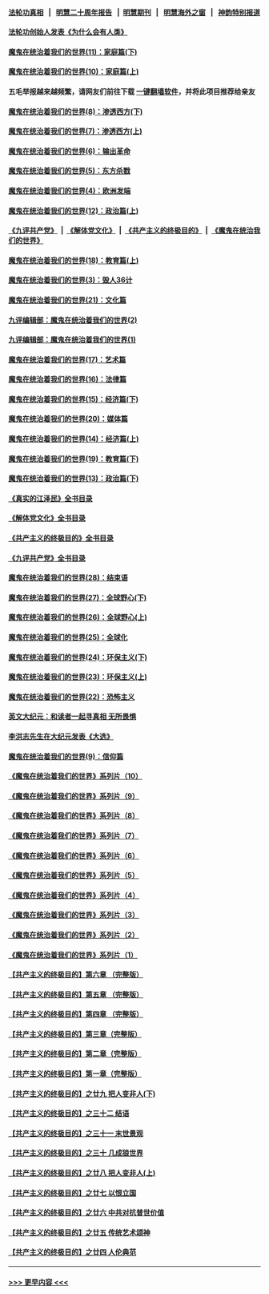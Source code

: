 #### [法轮功真相](https://github.com/gfw-breaker/truth/blob/master/README.md?t=0) &nbsp;&nbsp;|&nbsp;&nbsp; [明慧二十周年报告](https://github.com/gfw-breaker/mh-reports/blob/master/README.md?t=0) &nbsp;&nbsp;|&nbsp;&nbsp;[明慧期刊](https://github.com/gfw-breaker/mh-qikan) &nbsp;&nbsp;|&nbsp;&nbsp; [明慧海外之窗](https://github.com/gfw-breaker/mh-news/blob/master/README.md?t=0) &nbsp;&nbsp;|&nbsp;&nbsp; [神韵特别报道](https://github.com/gfw-breaker/mh-news/blob/master/shenyun.md?t=0)
#### [法轮功创始人发表《为什么会有人类》](../pages/nsc422/n13912117.md?t=03310043) 
#### [魔鬼在统治着我们的世界(11)：家庭篇(下)](../pages/nsc422/n10440961.md?t=03310043) 
#### [魔鬼在统治着我们的世界(10)：家庭篇(上)](../pages/nsc422/n10435448.md?t=03310043) 
#### 五毛举报越来越频繁，请网友们前往下载 [一键翻墙软件](https://github.com/gfw-breaker/ssr-accounts)，并将此项目推荐给亲友
#### [魔鬼在统治着我们的世界(8)：渗透西方(下)](../pages/nsc422/n10429603.md?t=03310043) 
#### [魔鬼在统治着我们的世界(7)：渗透西方(上)](../pages/nsc422/n10426013.md?t=03310043) 
#### [魔鬼在统治着我们的世界(6)：输出革命](../pages/nsc422/n10421536.md?t=03310043) 
#### [魔鬼在统治着我们的世界(5)：东方杀戮](../pages/nsc422/n10417707.md?t=03310043) 
#### [魔鬼在统治着我们的世界(4)：欧洲发端](../pages/nsc422/n10414890.md?t=03310043) 
#### [魔鬼在统治着我们的世界(12)：政治篇(上)](../pages/nsc422/n10444576.md?t=03310043) 
#### [《九评共产党》](https://github.com/begood0513/9ping.md/blob/master/README.md) &nbsp;|&nbsp; [《解体党文化》](../../../../jtdwh.md/blob/master/README.md)  &nbsp;|&nbsp; [《共产主义的终极目的》](../../../../gczydzjmd.md/blob/master/README.md) &nbsp;|&nbsp; [《魔鬼在统治我们的世界》](../../../../mgztzwmdsj.md/blob/master/README.md) 
#### [魔鬼在统治着我们的世界(18)：教育篇(上)](../pages/nsc422/n10526970.md?t=03310043) 
#### [魔鬼在统治着我们的世界(3)：毁人36计](../pages/nsc422/n10411583.md?t=03310043) 
#### [魔鬼在统治着我们的世界(21)：文化篇](../pages/nsc422/n10597706.md?t=03310043) 
#### [九评编辑部：魔鬼在统治着我们的世界(2)](../pages/nsc422/n10410036.md?t=03310043) 
#### [九评编辑部：魔鬼在统治着我们的世界(1)](../pages/nsc422/n10406825.md?t=03310043) 
#### [魔鬼在统治着我们的世界(17)：艺术篇](../pages/nsc422/n10499093.md?t=03310043) 
#### [魔鬼在统治着我们的世界(16)：法律篇](../pages/nsc422/n10485969.md?t=03310043) 
#### [魔鬼在统治着我们的世界(15)：经济篇(下)](../pages/nsc422/n10469975.md?t=03310043) 
#### [魔鬼在统治着我们的世界(20)：媒体篇](../pages/nsc422/n10586579.md?t=03310043) 
#### [魔鬼在统治着我们的世界(14)：经济篇(上)](../pages/nsc422/n10457370.md?t=03310043) 
#### [魔鬼在统治着我们的世界(19)：教育篇(下)](../pages/nsc422/n10564808.md?t=03310043) 
#### [魔鬼在统治着我们的世界(13)：政治篇(下)](../pages/nsc422/n10448270.md?t=03310043) 
#### [《真实的江泽民》全书目录](../pages/nsc422/n13721399.md?t=03310043) 
#### [《解体党文化》全书目录](../pages/nsc422/n13721157.md?t=03310043) 
#### [《共产主义的终极目的》全书目录](../pages/nsc422/n13721048.md?t=03310043) 
#### [《九评共产党》全书目录](../pages/nsc422/n13708085.md?t=03310043) 
#### [魔鬼在统治着我们的世界(28)：结束语](../pages/nsc422/n10936246.md?t=03310043) 
#### [魔鬼在统治着我们的世界(27)：全球野心(下)](../pages/nsc422/n10928319.md?t=03310043) 
#### [魔鬼在统治着我们的世界(26)：全球野心(上)](../pages/nsc422/n10900318.md?t=03310043) 
#### [魔鬼在统治着我们的世界(25)：全球化](../pages/nsc422/n10788205.md?t=03310043) 
#### [魔鬼在统治着我们的世界(24)：环保主义(下)](../pages/nsc422/n10695307.md?t=03310043) 
#### [魔鬼在统治着我们的世界(23)：环保主义(上)](../pages/nsc422/n10688613.md?t=03310043) 
#### [魔鬼在统治着我们的世界(22)：恐怖主义](../pages/nsc422/n10614727.md?t=03310043) 
#### [英文大纪元：和读者一起寻真相 无所畏惧](../pages/nsc422/n12542027.md?t=03310043) 
#### [李洪志先生在大纪元发表《大选》](../pages/nsc422/n12534746.md?t=03310043) 
#### [魔鬼在统治着我们的世界(9)：信仰篇](../pages/nsc422/n10432159.md?t=03310043) 
#### [《魔鬼在统治着我们的世界》系列片（10）](../pages/nsc422/n12292670.md?t=03310043) 
#### [《魔鬼在统治着我们的世界》系列片（9）](../pages/nsc422/n12290859.md?t=03310043) 
#### [《魔鬼在统治着我们的世界》系列片（8）](../pages/nsc422/n12287445.md?t=03310043) 
#### [《魔鬼在统治着我们的世界》系列片（7）](../pages/nsc422/n12283425.md?t=03310043) 
#### [《魔鬼在统治着我们的世界》系列片（6）](../pages/nsc422/n12282314.md?t=03310043) 
#### [《魔鬼在统治着我们的世界》系列片（5）](../pages/nsc422/n12281419.md?t=03310043) 
#### [《魔鬼在统治着我们的世界》系列片（4）](../pages/nsc422/n12274024.md?t=03310043) 
#### [《魔鬼在统治着我们的世界》系列片（3）](../pages/nsc422/n12271322.md?t=03310043) 
#### [《魔鬼在统治着我们的世界》系列片（2）](../pages/nsc422/n12269049.md?t=03310043) 
#### [《魔鬼在统治着我们的世界》系列片（1）](../pages/nsc422/n12267575.md?t=03310043) 
#### [【共产主义的终极目的】第六章 （完整版）](../pages/nsc422/n11428913.md?t=03310043) 
#### [【共产主义的终极目的】第五章 （完整版）](../pages/nsc422/n11428912.md?t=03310043) 
#### [【共产主义的终极目的】第四章 （完整版）](../pages/nsc422/n11428907.md?t=03310043) 
#### [【共产主义的终极目的】第三章（完整版）](../pages/nsc422/n11428848.md?t=03310043) 
#### [【共产主义的终极目的】第二章（完整版）](../pages/nsc422/n11428831.md?t=03310043) 
#### [【共产主义的终极目的】第一章（完整版）](../pages/nsc422/n11417651.md?t=03310043) 
#### [【共产主义的终极目的】之廿九 把人变非人(下)](../pages/nsc422/n11344140.md?t=03310043) 
#### [【共产主义的终极目的】之三十二 结语](../pages/nsc422/n11360535.md?t=03310043) 
#### [【共产主义的终极目的】之三十一 末世景观](../pages/nsc422/n11351129.md?t=03310043) 
#### [【共产主义的终极目的】之三十 几成狼世界](../pages/nsc422/n11348280.md?t=03310043) 
#### [【共产主义的终极目的】之廿八 把人变非人(上)](../pages/nsc422/n11340492.md?t=03310043) 
#### [【共产主义的终极目的】之廿七 以恨立国](../pages/nsc422/n11336944.md?t=03310043) 
#### [【共产主义的终极目的】之廿六 中共对抗普世价值](../pages/nsc422/n11324785.md?t=03310043) 
#### [【共产主义的终极目的】之廿五 传统艺术颂神](../pages/nsc422/n11296396.md?t=03310043) 
#### [【共产主义的终极目的】之廿四 人伦典范](../pages/nsc422/n11296397.md?t=03310043) 

----
#### [ >>> 更早内容 <<< ](../indexes/nsc422-earlier.md)
